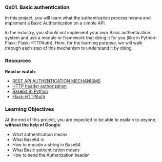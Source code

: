 ### 0x01. Basic authentication

In this project, you will learn what the authentication process means and implement a Basic Authentication on a simple API.

In the industry, you should not implement your own Basic authentication system and use a module or framework that doing it for you (like in Python-Flask: Flask-HTTPAuth). Here, for the learning purpose, we will walk through each step of this mechanism to understand it by doing.

### Resources

**Read or watch**:

* [REST API AUTHENTICATION MECHANISMS](https://www.youtube.com/watch?v=Qn0SPl0TQxg)
* [HTTP header authorization](https://developer.mozilla.org/en-US/docs/Web/HTTP/Headers/Authorization)
* [Base64 in Python](https://docs.python.org/3.7/library/base64.html)
* [Flask-HTTPAuth](https://flask-httpauth.readthedocs.io/en/latest/)


### Learning Objectives

At the end of this project, you are expected to be able to explain to anyone, **without the help of Google**:

* What authentication means
* What Base64 is
* How to encode a string in Base64
* What Basic authentication means
* How to send the Authorization header

